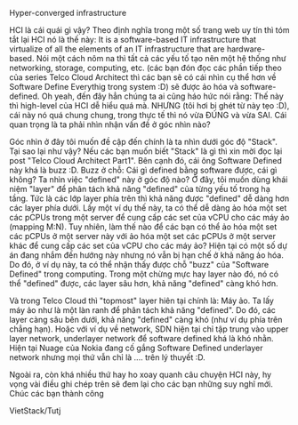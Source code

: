 Hyper-converged infrastructure

HCI là cái quái gì vậy? Theo định nghĩa trong một số trang web uy tín thì tóm tắt lại HCI nó là thế này: It is a software-based IT infrastructure that virtualize of all the elements of an IT infrastructure that are hardware-based. Nói một cách nôm na thì tất cả các yếu tố tạo nên một hệ thống như networking, storage, computing, etc. (các bạn đón đọc các phần tiếp theo của series Telco Cloud Architect thì các bạn sẽ có cái nhìn cụ thể hơn về Software Define Everythig trong system :D) sẽ được ảo hóa và software-defined. Oh yeah, đến đây hẳn chúng ta ai cũng háo hức nói rằng: Thế này thì high-level của HCI dễ hiểu quá mà. NHƯNG (tôi hơi bị ghét từ này tẹo :D), cái này nó quá chung chung, trong thực tế thì nó vừa ĐÚNG và vừa SAI. Cái quan trọng là ta phải nhìn nhận vấn đề ở góc nhìn nào?


Góc nhìn ở đây tôi muốn đề cập đến chính là ta nhìn dưới góc độ "Stack". Tại sao lại như vậy? Nếu các bạn muốn biết "Stack" là gì thì xin mời đọc lại post "Telco Cloud Architect Part1". Bên cạnh đó, cái ông Software Defined này khá là buzz :D. Buzz ở chỗ: Cái gì defined bằng software được, cái gì không? Ta nhìn việc "defined" này ở góc độ nào? Ở đây, tôi muốn dùng khái niệm "layer" để phân tách khả năng "defined" của từng yếu tố trong hạ tầng. Tức là các lớp layer phía trên thì khả năng được "defined" dễ dàng hơn các layer phía dưới. Lấy một ví dụ thế này, ta có thể dễ dàng ảo hóa một set các pCPUs trong một server để cung cấp các set của vCPU cho các máy ảo (mapping M:N). Tuy nhiên, làm thế nào để các bạn có thể ảo hóa một set các pCPUs ở một server này với ảo hóa một set các pCPUs ở một server khác để cung cấp các set của vCPU cho các máy ảo? Hiện tại có một số dự án đang nhắm đến hướng này nhưng nó vẫn bị hạn chế ở khả năng ảo hóa. Do đó, ở ví dụ này, ta có thể nhận thấy được chỗ "buzz" của "Software Defined" trong computing. Trong một chừng mực hay layer nào đó, nó có thể "defined" được, các layer sâu hơn, khả năng "defined" càng khó hơn.

Và trong Telco Cloud thì "topmost" layer hiên tại chính là: Máy ảo. Ta lấy máy ảo như là một làn ranh để phân tách khả năng "defined". Do đó, các layer càng sâu bên dưới, khả năng "defined" càng khó (như ví dụ phía trên chẳng hạn). Hoặc với ví dụ về network, SDN hiện tại chỉ tập trung vào upper layer network, underlayer network để software defined khá là khó nhằn. Hiện tại Nuage của Nokia đang cố gắng Software Defined underlayer network nhưng mọi thứ vẫn chỉ là .... trên lý thuyết :D.

Ngoài ra, còn khá nhiều thứ hay ho xoay quanh câu chuyện HCI này, hy vọng vài điều ghi chép trên sẽ đem lại cho các bạn những suy nghĩ mới. Chúc các bạn thành công

VietStack/Tutj
